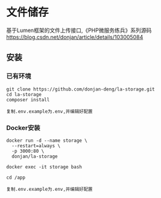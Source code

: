# 文件储存

基于Lumen框架的文件上传接口,《PHP微服务练兵》系列源码 <https://blog.csdn.net/donjan/article/details/103005084>

## 安装

### 已有环境
```
git clone https://github.com/donjan-deng/la-storage.git
cd la-storage
composer install

复制.env.example为.env,并编辑好配置
```
### Docker安装

```
docker run -d --name storage \
  --restart=always \
  -p 3000:80 \
  donjan/la-storage

docker exec -it storage bash

cd /app

复制.env.example为.env,并编辑好配置

```
